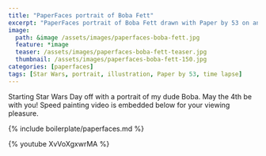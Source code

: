 ```yaml
---
title: "PaperFaces portrait of Boba Fett"
excerpt: "PaperFaces portrait of Boba Fett drawn with Paper by 53 on an iPad."
image: 
  path: &image /assets/images/paperfaces-boba-fett.jpg 
  feature: *image
  teaser: /assets/images/paperfaces-boba-fett-teaser.jpg
  thumbnail: /assets/images/paperfaces-boba-fett-150.jpg
categories: [paperfaces]
tags: [Star Wars, portrait, illustration, Paper by 53, time lapse]
---
```


Starting Star Wars Day off with a portrait of my dude Boba. May the 4th be with you! Speed painting video is embedded below for your viewing pleasure.

{% include boilerplate/paperfaces.md %}

{% youtube XvVoXgxwrMA %}
